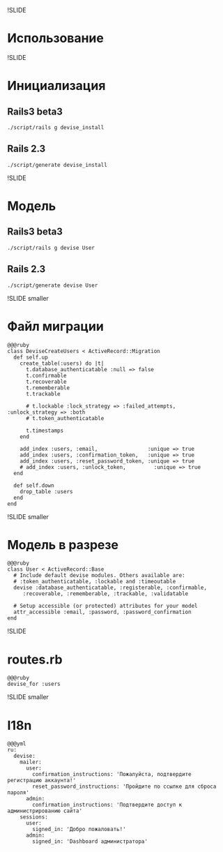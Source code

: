 !SLIDE 
# Использование #

!SLIDE
# Инициализация #

## Rails3 beta3
    ./script/rails g devise_install

## Rails 2.3
    ./script/generate devise_install

!SLIDE
# Модель #

## Rails3 beta3
    ./script/rails g devise User

## Rails 2.3
    ./script/generate devise User


!SLIDE smaller
# Файл миграции #
    @@@ruby
    class DeviseCreateUsers < ActiveRecord::Migration
      def self.up
        create_table(:users) do |t|
          t.database_authenticatable :null => false
          t.confirmable
          t.recoverable
          t.rememberable
          t.trackable

          # t.lockable :lock_strategy => :failed_attempts, :unlock_strategy => :both
          # t.token_authenticatable

          t.timestamps
        end

        add_index :users, :email,                :unique => true
        add_index :users, :confirmation_token,   :unique => true
        add_index :users, :reset_password_token, :unique => true
        # add_index :users, :unlock_token,         :unique => true
      end

      def self.down
        drop_table :users
      end
    end
        
!SLIDE smaller
# Модель в разрезе #

    @@@ruby
    class User < ActiveRecord::Base
      # Include default devise modules. Others available are:
      # :token_authenticatable, :lockable and :timeoutable
      devise :database_authenticatable, :registerable, :confirmable,
         :recoverable, :rememberable, :trackable, :validatable

      # Setup accessible (or protected) attributes for your model
      attr_accessible :email, :password, :password_confirmation
    end

!SLIDE 
# routes.rb #

    @@@ruby
    devise_for :users

!SLIDE smaller
# I18n #

    @@@yml
    ru:
      devise:
        mailer:
          user: 
            confirmation_instructions: 'Пожалуйста, подтвердите регистрацию аккаунта!'
            reset_password_instructions: 'Пройдите по ссылке для сброса пароля'
          admin:
            confirmation_instructions: 'Подтвердите доступ к администрированию сайта'
        sessions:
          user:
            signed_in: 'Добро пожаловать!'
          admin:
            signed_in: 'Dashboard администратора'
